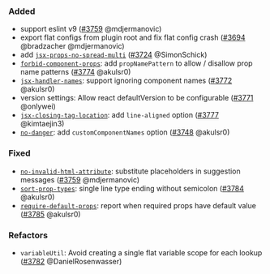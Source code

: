 ### Added
* support eslint v9 ([#3759][] @mdjermanovic)
* export flat configs from plugin root and fix flat config crash ([#3694][] @bradzacher @mdjermanovic)
* add [`jsx-props-no-spread-multi`] ([#3724][] @SimonSchick)
* [`forbid-component-props`]: add `propNamePattern` to allow / disallow prop name patterns ([#3774][] @akulsr0)
* [`jsx-handler-names`]: support ignoring component names ([#3772][] @akulsr0)
* version settings: Allow react defaultVersion to be configurable ([#3771][] @onlywei)
* [`jsx-closing-tag-location`]: add `line-aligned` option ([#3777] @kimtaejin3)
* [`no-danger`]: add `customComponentNames` option ([#3748][] @akulsr0)

### Fixed
* [`no-invalid-html-attribute`]: substitute placeholders in suggestion messages ([#3759][] @mdjermanovic)
* [`sort-prop-types`]: single line type ending without semicolon ([#3784][] @akulsr0)
* [`require-default-props`]: report when required props have default value ([#3785][] @akulsr0)

### Refactors
* `variableUtil`: Avoid creating a single flat variable scope for each lookup ([#3782][] @DanielRosenwasser)

[#3694]: https://github.com/jsx-eslint/eslint-plugin-react/pull/3694
[#3724]: https://github.com/jsx-eslint/eslint-plugin-react/pull/3724
[#3748]: https://github.com/jsx-eslint/eslint-plugin-react/pull/3748
[#3759]: https://github.com/jsx-eslint/eslint-plugin-react/pull/3759
[#3771]: https://github.com/jsx-eslint/eslint-plugin-react/pull/3771
[#3772]: https://github.com/jsx-eslint/eslint-plugin-react/pull/3772
[#3774]: https://github.com/jsx-eslint/eslint-plugin-react/pull/3774
[#3777]: https://github.com/jsx-eslint/eslint-plugin-react/pull/3777
[#3782]: https://github.com/jsx-eslint/eslint-plugin-react/pull/3782
[#3784]: https://github.com/jsx-eslint/eslint-plugin-react/pull/3784
[#3785]: https://github.com/jsx-eslint/eslint-plugin-react/pull/3785
[`forbid-component-props`]: docs/rules/forbid-component-props.md
[`jsx-closing-tag-location`]: docs/rules/jsx-closing-tag-location.md
[`jsx-handler-names`]: docs/rules/jsx-handler-names.md
[`jsx-props-no-spread-multi`]: docs/rules/jsx-props-no-spread-multi.md
[`no-danger`]: docs/rules/no-danger.md
[`no-invalid-html-attribute`]: docs/rules/no-invalid-html-attribute.md
[`require-default-props`]: docs/rules/require-default-props.md
[`sort-prop-types`]: docs/rules/sort-prop-types.md